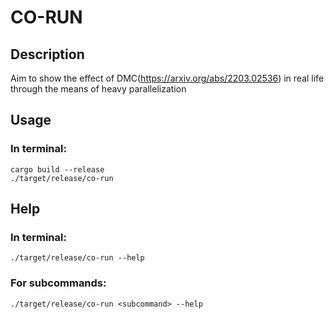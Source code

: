 # CO-RUN

## Description
Aim to show the effect of DMC(https://arxiv.org/abs/2203.02536) in real life through the means of heavy parallelization 

## Usage

### In terminal:
```
cargo build --release
./target/release/co-run
```

## Help

### In terminal:
```
./target/release/co-run --help
```

### For subcommands:
```
./target/release/co-run <subcommand> --help
```
